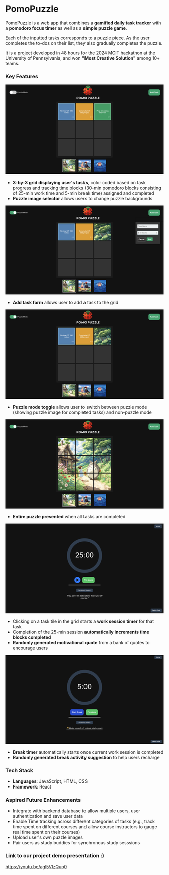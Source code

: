 # PomoPuzzle

PomoPuzzle is a web app that combines a **gamified daily task tracker** with a **pomodoro focus timer** as well as a **simple puzzle game**. 

Each of the inputted tasks corresponds to a puzzle piece. As the user completes the to-dos on their list, they also gradually completes the puzzle. 

It is a project developed in 48 hours for the 2024 MCIT hackathon at the University of Pennsylvania, and won **"Most Creative Solution"** among 10+ teams. 

### Key Features

![Main Screen](/demoImages/mainScreen.png "Main Screen")
* **3-by-3 grid displaying user's tasks**, color coded based on task progress and tracking time blocks (30-min pomodoro blocks consisting of 25-min work time and 5-min break time) assigned and completed
* **Puzzle image selector** allows users to change puzzle backgrounds

![Add Form](/demoImages/addForm.png "Add Form")
* **Add task form** allows user to add a task to the grid

![Main Screen Puzzle Mode](/demoImages/mainScreenPuzzle.png "Main Screen Puzzle")
* **Puzzle mode toggle** allows user to switch between puzzle mode (showing puzzle image for completed tasks) and non-puzzle mode

![Completed Puzzle](/demoImages/completedPuzzle.png "Completed Puzzle")
* **Entire puzzle presented** when all tasks are completed

![Work Timer](/demoImages/workTimer.png "Work Timer")
* Clicking on a task tile in the grid starts a **work session timer** for that task
* Completion of the 25-min session **automatically increments time blocks completed**
* **Randonly generated motivational quote** from a bank of quotes to encourage users

![Break Timer](/demoImages/breakTimer.png "Break Timer")
* **Break timer** automatically starts once current work session is completed
* **Randonly generated break activity suggestion** to help users recharge


### Tech Stack

* **Languages**: JavaScript, HTML, CSS
* **Framework**: React

### Aspired Future Enhancements

* Integrate with backend database to allow multiple users, user authentication and save user data
* Enable Time tracking across different categories of tasks (e.g., track time spent on different courses and allow course instructors to gauge real time spent on their courses)
* Upload user's own puzzle images
* Pair users as study buddies for synchronous study sesssions



### Link to our project demo presentation :)
https://youtu.be/agl5VIzQup0

